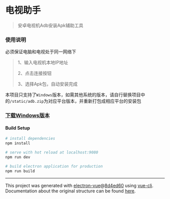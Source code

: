 # 电视助手

> 安卓电视机Adb安装Apk辅助工具
### 使用说明
必须保证电脑和电视处于同一网络下

> 1、输入电视机本地IP地址
> 
> 2、点击连接按钮
> 
> 3、选择Apk包，自动安装完成

本项目只支持了```Windows```版本，如需其他系统的版本，请自行替换项目中的```/static/adb.zip```为对应平台版本，并重新打包成相应平台的安装包

### [下载Windows版本](https://github.com/yannecer/tv-helper/blob/master/public/%E7%94%B5%E8%A7%86%E5%8A%A9%E6%89%8B%20Setup%201.0.1.exe)

#### Build Setup

``` bash
# install dependencies
npm install

# serve with hot reload at localhost:9080
npm run dev

# build electron application for production
npm run build


```

---

This project was generated with [electron-vue](https://github.com/SimulatedGREG/electron-vue)@[8d4ed60](https://github.com/SimulatedGREG/electron-vue/tree/8d4ed607d65300381a8f47d97923eb07832b1a9a) using [vue-cli](https://github.com/vuejs/vue-cli). Documentation about the original structure can be found [here](https://simulatedgreg.gitbooks.io/electron-vue/content/index.html).
